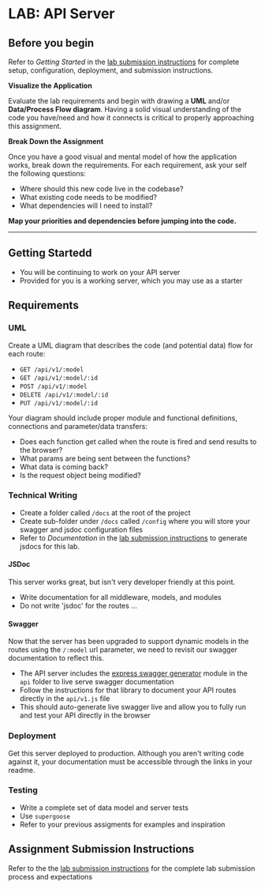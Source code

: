 # LAB: API Server

## Before you begin
Refer to *Getting Started*  in the [lab submission instructions](../../../reference/submission-instructions/labs/README.md) for complete setup, configuration, deployment, and submission instructions.

**Visualize the Application**

Evaluate the lab requirements and begin with drawing a **UML** and/or **Data/Process Flow diagram**.  Having a solid visual understanding of the code you have/need and how it connects is critical to properly approaching this assignment.

**Break Down the Assignment**

Once you have a good visual and mental model of how the application works, break down the requirements. For each requirement, ask your self the following questions:

* Where should this new code live in the codebase?
* What existing code needs to be modified?
* What dependencies will I need to install?

**Map your priorities and dependencies before jumping into the code.**

---

## Getting Startedd
* You will be continuing to work on your API server
* Provided for you is a working server, which you may use as a starter

## Requirements

### UML
Create a UML diagram that describes the code (and potential data) flow for each route:
  * `GET /api/v1/:model`
  * `GET /api/v1/:model/:id`
  * `POST /api/v1/:model`
  * `DELETE /api/v1/:model/:id`
  * `PUT /api/v1/:model/:id`
  
Your diagram should include proper module and functional definitions, connections and parameter/data transfers:
  * Does each function get called when the route is fired and send results to the browser?
  * What params are being sent between the functions?
  * What data is coming back?
  * Is the request object being modified?
  
### Technical Writing
* Create a folder called `/docs` at the root of the project
* Create sub-folder under `/docs` called `/config` where you will store your swagger and jsdoc configuration files
* Refer to *Documentation* in the [lab submission instructions](../../../reference/submission-instructions/labs/README.md) to generate jsdocs for this lab.

#### JSDoc
This server works great, but isn't very developer friendly at this point. 

* Write documentation for all middleware, models, and modules
* Do not write 'jsdoc' for the routes ...

#### Swagger
Now that the server has been upgraded to support dynamic models in the routes using the `/:model` url parameter, we need to revisit our swagger documentation to reflect this.
* The API server includes the [express swagger generator](https://github.com/pgroot/express-swagger-generator) module in the `api` folder to live serve swagger documentation
* Follow the instructions for that library to document your API routes directly in the `api/v1.js` file
* This should auto-generate live swagger live and allow you to fully run and test your API directly in the browser

### Deployment
Get this server deployed to production. Although you aren't writing code against it, your documentation must be accessible through the links in your readme.  

### Testing
* Write a complete set of data model and server tests
* Use `supergoose`
* Refer to your previous assigments for examples and inspiration

## Assignment Submission Instructions
Refer to the the [lab submission instructions](../../../reference/submission-instructions/labs/README.md) for the complete lab submission process and expectations


